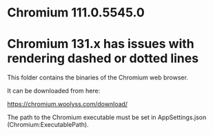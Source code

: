 # Chromium 111.0.5545.0
# Chromium 131.x has issues with rendering dashed or dotted lines

This folder contains the binaries of the Chromium web browser.

It can be downloaded from here:

https://chromium.woolyss.com/download/

The path to the Chromium executable must be set in AppSettings.json (Chromium:ExecutablePath).

